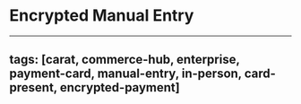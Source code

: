 # Encrypted Manual Entry

---
tags: [carat, commerce-hub, enterprise, payment-card, manual-entry, in-person, card-present, encrypted-payment]
---

<!-- 
also known as EMV Fallback (mention EMV fallback (EMV > Track > Manual) in EMV article and link here)

explain non-encrypted (link to PaymentCard on PaymentCard article) and encrypted manual , outline the requirements to submit a PaymentCard as encrypted source, reference PaymentCard for example layout, need JSON, request, response.


Add to PaymentCard mention encrypted and link back to this article
- terminal managed: encryptedBlock and keyID (this in the ISO/UMF spec) used in CP transactions (link to docs/In-Person/Encrypted-Payments/Manual.md)
- merchant managed: cardData and encryptedKey is merchant managed encryption used in CNP (put this example in PaymentCard (might not be supported yet will verify))
-->

